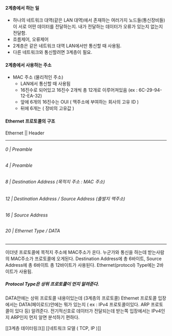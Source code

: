 #### 2계층에서 하는 일
- 하나의 네트워크 대역(같은 LAN 대역)에서 존재하는 여러가지 노드들(통신장비들)이 서로 어떤 데이터를 전달하는지. 내가 전달하는 데이터가 오류가 있는지 없는지 전달함.
- 흐름제어, 오류제어
- 2계층은 같은 네트워크 대역 LAN에서만 통신할 때 사용됨.
- 다른 네트워크와 통신할려면 3계층이 필요.

#### 2계층에서 사용하는 주소
- MAC 주소 (물리적인 주소)
	- LAN에서 통신할 때 사용됨
	- 16진수로 되어있고 16진수 2개씩 총 12개로 이루어져있음 (ex : 6C-29-94-12-EA-32)
	- 앞에 6개의 16진수는 OUI ( 맥주소에 부여하는 회사의 고유 ID )
	- 뒤에 6개는 ( 장비의 고유값 )

#### Ethernet 프로토콜의 구조
Ethernet || Header

------------
###### 0   | Preamble
###### 4   | Preamble
###### 8   | Destination Address (목적지 주소 : MAC 주소)
###### 12 | Destination Address / Source Address (출발지 맥주소)
###### 16 | Source Address 
###### 20 | Ethernet Type / DATA

---------
이더넷 프로토콜에 목적지 주소에 MAC주소가 온다. 누군가와 통신을 하는데 받는사람의 MAC주소가 프로토콜에 오게된다. Destination Address에 총 6바이트, Source Address에 총 6바이트 총 12바이트가 사용된다. Ethernet(protocol) Type에는 2바이트가 사용됨. 
##### Protocol Type은 상위 프로토콜이 먼지 알려준다.
DATA안에는 상위 프로토콜 내용이있는데 (3계층의 프로토콜) Ethernet 프로토콜 입장에서는 DATA(페이로드)안에는 뭐가 있는지 ( ex : IPv4 프로토콜이있다. ARP 프로토콜이 있다 등) 알려준다.
전기적신호로 데이터가 전달되는데 받는쪽 입장에서는 IPv4인지 ARP인지 먼지 알면 분석하기 편하다.

[[3계층 데이터링크]]
[[네트워크 모델 ( TCP, IP )]]
